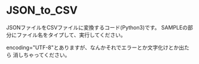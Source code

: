 # JSON_to_CSV
JSONファイルをCSVファイルに変換するコード(Python3)です。
SAMPLEの部分にファイル名をタイプして、実行してください。

encoding="UTF-8"とありますが、なんかそれでエラーとか文字化けとか出たら
消しちゃってください。
